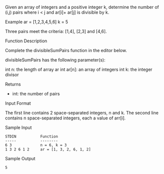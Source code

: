Given an array of integers and a positive integer k, determine the number of (i,j) pairs where i < j and  ar[i]+ ar[j] is divisible by k.

Example
ar = [1,2,3,4,5,6]
k = 5


Three pairs meet the criteria: [1,4], [2,3] and [4,6].

Function Description

Complete the divisibleSumPairs function in the editor below.

divisibleSumPairs has the following parameter(s):

int n: the length of array ar
int ar[n]: an array of integers
int k: the integer divisor

Returns
- int: the number of pairs

Input Format

The first line contains 2 space-separated integers, n and k.
The second line contains n space-separated integers, each a value of arr[i].

Sample Input
```text
STDIN           Function
-----           --------
6 3             n = 6, k = 3
1 3 2 6 1 2     ar = [1, 3, 2, 6, 1, 2]
```
Sample Output
```text
5
```

